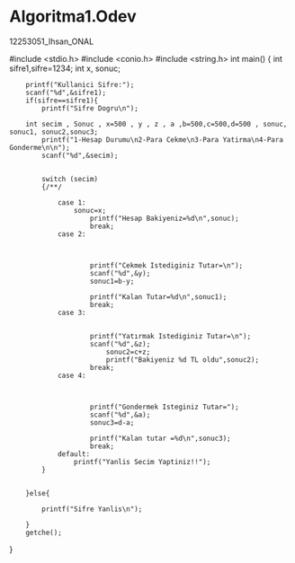 Algoritma1.Odev
===============

12253051_Ihsan_ONAL

#include <stdio.h>
#include <conio.h>
#include <string.h>
int main()
{
	int sifre1,sifre=1234;
	int x, sonuc;
	

		printf("Kullanici Sifre:");
		scanf("%d",&sifre1);
		if(sifre==sifre1){
			printf("Sifre Dogru\n");

		int secim , Sonuc , x=500 , y , z , a ,b=500,c=500,d=500 , sonuc, sonuc1, sonuc2,sonuc3;
			printf("1-Hesap Durumu\n2-Para Cekme\n3-Para Yatirma\n4-Para Gonderme\n\n");
			scanf("%d",&secim);


			switch (secim)
			{/**/

				case 1:
					sonuc=x;
						printf("Hesap Bakiyeniz=%d\n",sonuc);
						break;
				case 2:
					
					
					
						printf("Cekmek Istediginiz Tutar=\n");
						scanf("%d",&y);
						sonuc1=b-y;
						
						printf("Kalan Tutar=%d\n",sonuc1);
						break;
				case 3:
				
					
						printf("Yatırmak Istediginiz Tutar=\n");
						scanf("%d",&z);
							sonuc2=c+z;
							printf("Bakiyeniz %d TL oldu",sonuc2);
						break;
				case 4:
					
					
					
						printf("Gondermek Isteginiz Tutar=");
						scanf("%d",&a);
						sonuc3=d-a;
						
						printf("Kalan tutar =%d\n",sonuc3);
						break;
				default:
					printf("Yanlis Secim Yaptiniz!!");
			}


		}else{

			printf("Sifre Yanlis\n");
			
		}
		getche();
		

}
